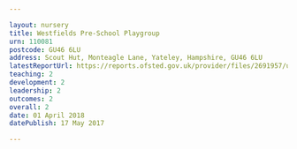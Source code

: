 ```yaml
---

layout: nursery
title: Westfields Pre-School Playgroup
urn: 110081
postcode: GU46 6LU
address: Scout Hut, Monteagle Lane, Yateley, Hampshire, GU46 6LU
latestReportUrl: https://reports.ofsted.gov.uk/provider/files/2691957/urn/110081.pdf
teaching: 2
development: 2
leadership: 2
outcomes: 2
overall: 2
date: 01 April 2018 
datePublish: 17 May 2017

---
```

